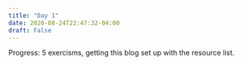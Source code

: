 ```yaml
---
title: "Day 1"
date: 2020-08-24T22:47:32-04:00
draft: False
---
```


Progress: 5 exercisms, getting this blog set up with the resource list.

